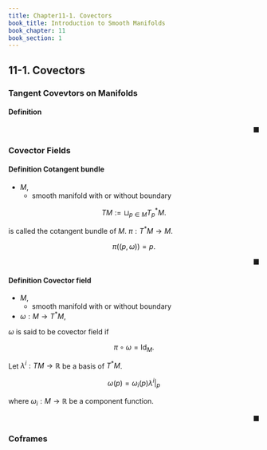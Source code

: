 ```yaml
---
title: Chapter11-1. Covectors
book_title: Introduction to Smooth Manifolds
book_chapter: 11
book_section: 1
---
```


## 11-1. Covectors

### Tangent Covevtors on Manifolds

#### Definition

<div class="end-of-statement" style="text-align: right">■</div>

### Covector Fields

#### Definition Cotangent bundle
* $M$,
    * smooth manifold with or without boundary

$$
    TM
    :=
    \sqcup_{p \in M}
    T_{p}^{*}M
    .
$$

is called the cotangent bundle of $M$.
$\pi: T^{*}M \rightarrow M$.

$$
    \pi((p, \omega))
    =
    p
    .
$$

<div class="end-of-statement" style="text-align: right">■</div>

#### Definition Covector field
* $M$,
    * smooth manifold with or without boundary
* $\omega: M \rightarrow T^{*}M$,

$\omega$ is said to be covector field if

$$
    \pi
    \circ
    \omega
    =
    \mathrm{Id}_{M}
    .
$$

Let $\lambda^{i}: TM \rightarrow \mathbb{R}$ be a basis of $T^{*}M$.

$$
    \omega(p)
    =
    \omega_{i}(p)
    \left.
        \lambda^{i}
    \right|_{p}
$$

where $\omega_{i}: M \rightarrow \mathbb{R}$ be a component function.

<div class="end-of-statement" style="text-align: right">■</div>

### Coframes

